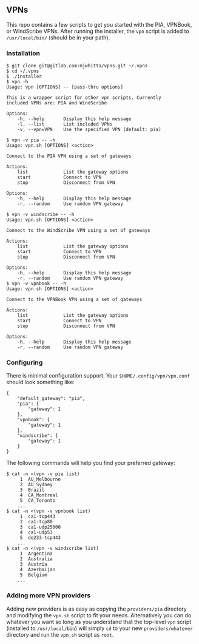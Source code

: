 ## VPNs

This repo contains a few scripts to get you started with the PIA,
VPNBook, or WindScribe VPNs. After running the installer, the `vpn`
script is added to `/usr/local/bin/` (should be in your path).

### Installation

```
$ git clone git@gitlab.com:mjwhitta/vpns.git ~/.vpns
$ cd ~/.vpns
$ ./installer
$ vpn -h
Usage: vpn [OPTIONS] -- [pass-thru options]

This is a wrapper script for other vpn scripts. Currently
included VPNs are: PIA and WindScribe

Options:
    -h, --help       Display this help message
    -l, --list       List included VPNs
    -v, --vpn=VPN    Use the specified VPN (default: pia)

$ vpn -v pia -- -h
Usage: vpn.sh [OPTIONS] <action>

Connect to the PIA VPN using a set of gateways

Actions:
    list             List the gateway options
    start            Connect to VPN
    stop             Disconnect from VPN

Options:
    -h, --help       Display this help message
    -r, --random     Use random VPN gateway

$ vpn -v windscribe -- -h
Usage: vpn.sh [OPTIONS] <action>

Connect to the WindScribe VPN using a set of gateways

Actions:
    list             List the gateway options
    start            Connect to VPN
    stop             Disconnect from VPN

Options:
    -h, --help       Display this help message
    -r, --random     Use random VPN gateway
$ vpn -v vpnbook -- -h
Usage: vpn.sh [OPTIONS] <action>

Connect to the VPNBook VPN using a set of gateways

Actions:
    list             List the gateway options
    start            Connect to VPN
    stop             Disconnect from VPN

Options:
    -h, --help       Display this help message
    -r, --random     Use random VPN gateway
```

### Configuring

There is minimal configuration support. Your
`$HOME/.config/vpn/vpn.conf` should look something like:

```
{
    "default_gateway": "pia",
    "pia": {
        "gateway": 1
    },
    "vpnbook": {
        "gateway": 1
    },
    "windscribe": {
        "gateway": 1
    }
}
```

The following commands will help you find your preferred gateway:

```
$ cat -n <(vpn -v pia list)
     1	AU_Melbourne
     2	AU_Sydney
     3	Brazil
     4	CA_Montreal
     5	CA_Toronto
    ...
$ cat -n <(vpn -v vpnbook list)
     1	ca1-tcp443
     2	ca1-tcp80
     3	ca1-udp25000
     4	ca1-udp53
     5	de233-tcp443
    ...
$ cat -n <(vpn -v windscribe list)
     1	Argentina
     2	Australia
     3	Austria
     4	Azerbaijan
     5	Belgium
    ...
```

### Adding more VPN providers

Adding new providers is as easy as copying the `providers/pia`
directory and modifying the `vpn.sh` script to fit your needs.
Alternatively you can do whatever you want so long as you understand
that the top-level `vpn` script (installed to `/usr/local/bin`) will
simply `cd` to your new `providers/whatever` directory and run the
`vpn.sh` script as `root`.
